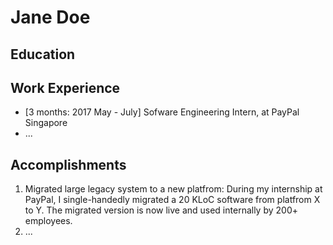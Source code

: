# Jane Doe

## Education

## Work Experience

* [3 months: 2017 May - July] Sofware Engineering Intern, at PayPal Singapore
* ...

## Accomplishments

1. Migrated large legacy system to a new platfrom: During my internship at PayPal, I single-handedly migrated a 20 KLoC software from platfrom X to Y. The migrated version is now live and used internally by 200+ employees.
2. ...